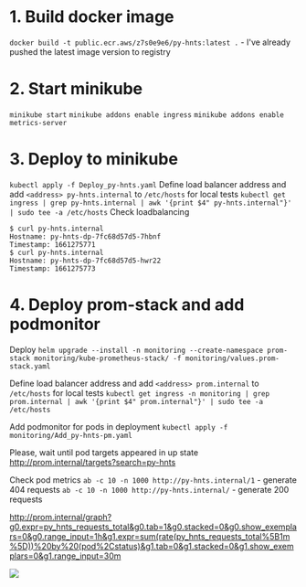 # 1. Build docker image
`docker build -t public.ecr.aws/z7s0e9e6/py-hnts:latest .` - I've already pushed the latest image version to registry

# 2. Start minikube
`minikube start`
`minikube addons enable ingress`
`minikube addons enable metrics-server`

# 3. Deploy to minikube
`kubectl apply -f Deploy_py-hnts.yaml`
Define load balancer address and add `<address> py-hnts.internal` to `/etc/hosts` for local tests
`kubectl get ingress | grep py-hnts.internal | awk '{print $4" py-hnts.internal"}' | sudo tee -a /etc/hosts`
Check loadbalancing
```
$ curl py-hnts.internal 
Hostname: py-hnts-dp-7fc68d57d5-7hbnf
Timestamp: 1661275771
$ curl py-hnts.internal 
Hostname: py-hnts-dp-7fc68d57d5-hwr22
Timestamp: 1661275773
```

# 4. Deploy prom-stack and add podmonitor
Deploy 
`helm upgrade --install -n monitoring --create-namespace prom-stack monitoring/kube-prometheus-stack/ -f monitoring/values.prom-stack.yaml`

Define load balancer address and add `<address> prom.internal` to `/etc/hosts` for local tests
`kubectl get ingress -n monitoring | grep prom.internal | awk '{print $4" prom.internal"}' | sudo tee -a /etc/hosts`

Add podmonitor for pods in deployment
`kubectl apply -f monitoring/Add_py-hnts-pm.yaml`

Please, wait until pod targets appeared in up state http://prom.internal/targets?search=py-hnts

Check pod metrics
`ab -c 10 -n 1000 http://py-hnts.internal/1` - generate 404 requests
`ab -c 10 -n 1000 http://py-hnts.internal/` - generate 200 requests

http://prom.internal/graph?g0.expr=py_hnts_requests_total&g0.tab=1&g0.stacked=0&g0.show_exemplars=0&g0.range_input=1h&g1.expr=sum(rate(py_hnts_requests_total%5B1m%5D))%20by%20(pod%2Cstatus)&g1.tab=0&g1.stacked=0&g1.show_exemplars=0&g1.range_input=30m

![](https://i2.paste.pics/3db0d7d15d8637f60f61dc00259e319f.png?trs=9f59c9f2a567119fcc2e8b52a42c7386dd05b3aa67f469f73ab2d3e723f5a88a)